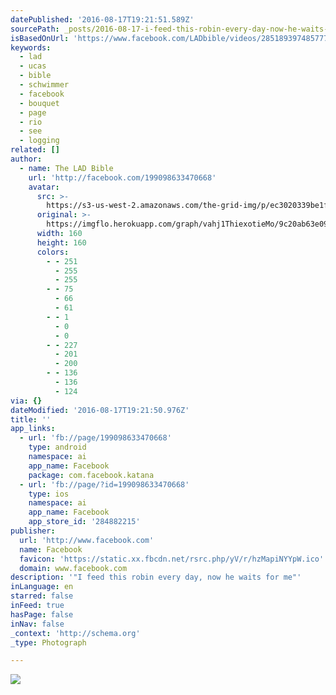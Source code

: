 ```yaml
---
datePublished: '2016-08-17T19:21:51.589Z'
sourcePath: _posts/2016-08-17-i-feed-this-robin-every-day-now-he-waits-for-me.md
isBasedOnUrl: 'https://www.facebook.com/LADbible/videos/2851893974857774/'
keywords:
  - lad
  - ucas
  - bible
  - schwimmer
  - facebook
  - bouquet
  - page
  - rio
  - see
  - logging
related: []
author:
  - name: The LAD Bible
    url: 'http://facebook.com/199098633470668'
    avatar:
      src: >-
        https://s3-us-west-2.amazonaws.com/the-grid-img/p/ec3020339be1fbaf3f87e6702df2271c39d9e360.jpg
      original: >-
        https://imgflo.herokuapp.com/graph/vahj1ThiexotieMo/9c20ab63e098a3b1c8fa02790792df61/noop.jpg?input=https%3A%2F%2Fscontent.xx.fbcdn.net%2Fv%2Ft15.0-10%2Fp160x160%2F14016210_2851897418190763_101519734_n.jpg%3Foh%3Dfd691189cf1441ff663fb80426915f1a%26oe%3D5817DC34
      width: 160
      height: 160
      colors:
        - - 251
          - 255
          - 255
        - - 75
          - 66
          - 61
        - - 1
          - 0
          - 0
        - - 227
          - 201
          - 200
        - - 136
          - 136
          - 124
via: {}
dateModified: '2016-08-17T19:21:50.976Z'
title: ''
app_links:
  - url: 'fb://page/199098633470668'
    type: android
    namespace: ai
    app_name: Facebook
    package: com.facebook.katana
  - url: 'fb://page/?id=199098633470668'
    type: ios
    namespace: ai
    app_name: Facebook
    app_store_id: '284882215'
publisher:
  url: 'http://www.facebook.com'
  name: Facebook
  favicon: 'https://static.xx.fbcdn.net/rsrc.php/yV/r/hzMapiNYYpW.ico'
  domain: www.facebook.com
description: '"I feed this robin every day, now he waits for me"'
inLanguage: en
starred: false
inFeed: true
hasPage: false
inNav: false
_context: 'http://schema.org'
_type: Photograph

---
```

![](https://s3-us-west-2.amazonaws.com/the-grid-img/p/ec3020339be1fbaf3f87e6702df2271c39d9e360.jpg)